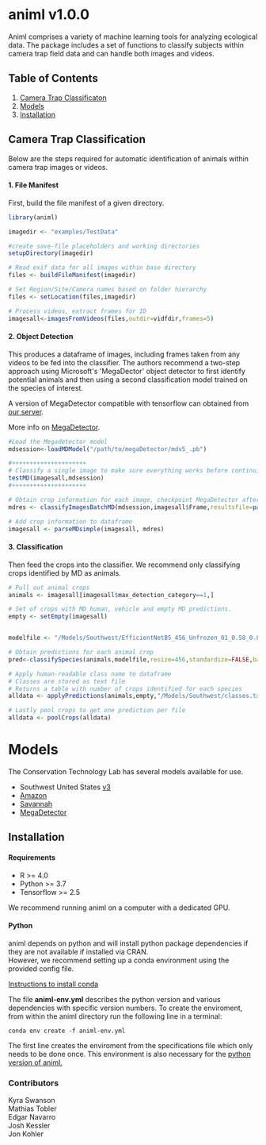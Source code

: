 # animl v1.0.0

Animl comprises a variety of machine learning tools for analyzing ecological data. The package includes a set of functions to classify subjects within camera trap field data and can handle both images and videos. 

## Table of Contents
1. [Camera Trap Classificaton](#camera-trap-classification)
2. [Models](#models)
3. [Installation](#installation)

## Camera Trap Classification

Below are the steps required for automatic identification of animals within camera trap images or videos. 

#### 1. File Manifest

First, build the file manifest of a given directory.

```R
library(animl)

imagedir <- "examples/TestData"

#create save-file placeholders and working directories
setupDirectory(imagedir)

# Read exif data for all images within base directory
files <- buildFileManifest(imagedir)

# Set Region/Site/Camera names based on folder hierarchy
files <- setLocation(files,imagedir)

# Process videos, extract frames for ID
imagesall<-imagesFromVideos(files,outdir=vidfdir,frames=5)
```
#### 2. Object Detection

This produces a dataframe of images, including frames taken from any videos to be fed into the classifier. The authors recommend a two-step approach using Microsoft's 'MegaDector' object detector to first identify potential animals and then using a second classification model trained on the species of interest. 

A version of MegaDetector compatible with tensorflow can obtained from [our server](https://sandiegozoo.box.com/s/jodg7xxxworgd85jgk4hn28z3dqlohsd).

More info on [MegaDetector](https://github.com/agentmorris/MegaDetector/tree/main).
```R
#Load the Megadetector model
mdsession<-loadMDModel("/path/to/megaDetector/mdv5_.pb")

#+++++++++++++++++++++
# Classify a single image to make sure everything works before continuing
testMD(imagesall,mdsession)
#+++++++++++++++++++++

# Obtain crop information for each image, checkpoint MegaDetector after every 2500 images
mdres <- classifyImagesBatchMD(mdsession,imagesall$Frame,resultsfile=paste0(datadir,mdresults),checkpoint = 2500)

# Add crop information to dataframe
imagesall <- parseMDsimple(imagesall, mdres)

```
#### 3. Classification
Then feed the crops into the classifier. We recommend only classifying crops identified by MD as animals.

```R
# Pull out animal crops
animals <- imagesall[imagesall$max_detection_category==1,]

# Set of crops with MD human, vehicle and empty MD predictions. 
empty <- setEmpty(imagesall)


modelfile <- "/Models/Southwest/EfficientNetB5_456_Unfrozen_01_0.58_0.82.h5"

# Obtain predictions for each animal crop
pred<-classifySpecies(animals,modelfile,resize=456,standardize=FALSE,batch_size = 64,workers=8)

# Apply human-readable class name to dataframe
# Classes are stored as text file
# Returns a table with number of crops identified for each species
alldata <- applyPredictions(animals,empty,"/Models/Southwest/classes.txt",pred, counts = TRUE)

# Lastly pool crops to get one prediction per file
alldata <- poolCrops(alldata)

```

# Models

The Conservation Technology Lab has several models available for use. 

* Southwest United States [v3](https://sandiegozoo.box.com/s/0mait8k3san3jvet8251mpz8svqyjnc3)
* [Amazon](https://sandiegozoo.box.com/s/dfc3ozdslku1ekahvz635kjloaaeopfl)
* [Savannah](https://sandiegozoo.box.com/s/ai6yu45jgvc0to41xzd26moqh8amb4vw)
* [MegaDetector](https://github.com/agentmorris/MegaDetector/releases/download/v5.0/md_v5a.0.0.pt)


## Installation

#### Requirements
* R >= 4.0 
* Python >= 3.7
* Tensorflow >= 2.5

We recommend running animl on a computer with a dedicated GPU.

#### Python
animl depends on python and will install python package dependencies if they are not available if installed via CRAN. <br> 
However, we recommend setting up a conda environment using the provided config file. 

[Instructions to install conda](https://conda.io/projects/conda/en/latest/user-guide/install/index.html)

The file **animl-env.yml** describes the python version and various dependencies with specific version numbers. 
To create the enviroment, from within the animl directory run the following line in a terminal:
```
conda env create -f animl-env.yml
```
The first line creates the enviroment from the specifications file which only needs to be done once. 
This environment is also necessary for the [python version of animl.](https://pypi.org/project/animl/) 



### Contributors

Kyra Swanson <br>
Mathias Tobler <br> 
Edgar Navarro <br>
Josh Kessler <br>
Jon Kohler <br>
